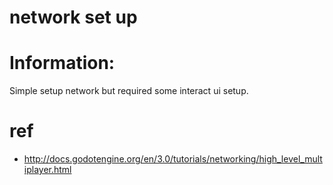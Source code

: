 # network set up

# Information:
 Simple setup network but required some interact ui setup.

# ref
 * http://docs.godotengine.org/en/3.0/tutorials/networking/high_level_multiplayer.html
